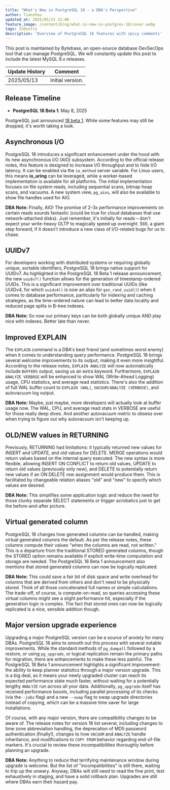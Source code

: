 ```yaml
---
title: "What's New in PostgreSQL 18 - a DBA's Perspective"
author: Tianzhou
updated_at: 2025/05/23 12:00
feature_image: /content/blog/what-is-new-in-postgres-18/cover.webp
tags: Industry
description: 'Overview of PostgreSQL 18 features with spicy comments'
---
```


<HintBlock type="info">

This post is maintained by Bytebase, an open-source database DevSecOps tool that can manage PostgreSQL. We
will constantly update this post to include the latest MySQL 9.x releases.

</HintBlock>

| Update History | Comment          |
| -------------- | ---------------- |
| 2025/05/13     | Initial version. |

## Release Timeline

- **PostgreSQL 18 Beta 1**: May 8, 2025

PostgreSQL just announced [18 beta 1](https://www.postgresql.org/about/news/postgresql-18-beta-1-released-3070/). While some features may still be dropped, it's worth taking a look.

## Asynchronous I/O

PostgreSQL 18 introduces a significant enhancement under the hood with its new asynchronous I/O (AIO) subsystem. According to the official release notes, this feature is designed to increase I/O throughput and to hide I/O latency. It can be enabled via the `io_method` server variable. For Linux users, this means **io_uring** can be leveraged, while a worker-based implementation is available for all platforms. The initial implementation focuses on file system reads, including sequential scans, bitmap heap scans, and vacuums. A new system view, `pg_aios`, will also be available to show file handles used for AIO.

**DBA Note:** Finally, AIO! The promise of 2-3x performance improvements on certain reads sounds fantastic (could be true for cloud databases that use network-attached disks). Just remember, it's initially for reads – don't expect your write-heavy OLTP to magically speed up overnight. Still, a giant step forward, if it doesn't introduce a new class of I/O-related bugs for us to chase.

## UUIDv7

For developers working with distributed systems or requiring globally unique, sortable identifiers, PostgreSQL 18 brings native support for UUIDv7. As highlighted in the PostgreSQL 18 Beta 1 release announcement, the new `uuidv7()` function allows for the generation of timestamp-ordered UUIDs. This is a significant improvement over traditional UUIDs (like UUIDv4, for which `uuidv4()` is now an alias for `gen_rand_uuid()`) when it comes to database performance, particularly for indexing and caching strategies, as the time-ordered nature can lead to better data locality and reduced page splits in B-tree indexes.

**DBA Note:** So now our primary keys can be both globally unique AND play nice with indexes. Better late than never.

## Improved EXPLAIN

The `EXPLAIN` command is a DBA's best friend (and sometimes worst enemy) when it comes to understanding query performance. PostgreSQL 18 brings several welcome improvements to its output, making it even more insightful. According to the release notes, `EXPLAIN ANALYZE` will now automatically include `BUFFERS` output, saving us an extra keyword. Furthermore, `EXPLAIN ANALYZE VERBOSE` will be enhanced to show WAL (Write-Ahead Logging) usage, CPU statistics, and average read statistics. There's also the addition of full WAL buffer count to `EXPLAIN (WAL)`, `VACUUM/ANALYZE (VERBOSE)`, and autovacuum log output.

**DBA Note:** Maybe, just maybe, more developers will actually look at buffer usage now. The WAL, CPU, and average read stats in VERBOSE are useful for those really deep dives. And another autovacuum metric to obsess over when trying to figure out why autovacuum isn't keeping up.

## OLD/NEW values in RETURNING

Previously, RETURNING had limitations: it typically returned new values for INSERT and UPDATE, and old values for DELETE. MERGE operations would return values based on the internal query executed. The new syntax is more flexible, allowing INSERT ON CONFLICT to return old values, UPDATE to return old values (previously only new), and DELETE to potentially return new values if an ON DELETE row assignment would produce them. This is facilitated by changeable relation aliases "old" and "new" to specify which values are desired.

**DBA Note:** This simplifies some application logic and reduce the need for those clunky separate SELECT statements or trigger acrobatics just to get the before-and-after picture.

## Virtual generated column

PostgreSQL 18 changes how generated columns can be handled, making virtual generated columns the default. As per the release notes, these columns compute their values "when the columns are read, not written." This is a departure from the traditional STORED generated columns, though the STORED option remains available if explicit write-time computation and storage are needed. The PostgreSQL 18 Beta 1 announcement also mentions that stored generated columns can now be logically replicated.

**DBA Note:** This could save a fair bit of disk space and write overhead for columns that are derived from others and don't need to be physically stored. Think of all those concatenated full names or simple calculations. The trade-off, of course, is compute-on-read, so queries accessing these virtual columns might see a slight performance hit, especially if the generation logic is complex. The fact that stored ones can now be logically replicated is a nice, sensible addition though.

## Major version upgrade experience

Upgrading a major PostgreSQL version can be a source of anxiety for many DBAs. PostgreSQL 18 aims to smooth out this process with several notable improvements. While the standard methods of `pg_dumpall` followed by a restore, or using `pg_upgrade`, or logical replication remain the primary paths for migration, there are enhancements to make these less painful. The PostgreSQL 18 Beta 1 announcement highlights a significant improvement: the ability to keep planner statistics through a major version upgrade. This is a big deal, as it means your newly upgraded cluster can reach its expected performance state much faster, without waiting for a potentially lengthy `ANALYZE` run across all your data. Additionally, `pg_upgrade` itself has received performance boosts, including parallel processing of its checks (via the`--jobs` flag) and a new `--swap` flag to swap upgrade directories instead of copying, which can be a massive time saver for large installations.

Of course, with any major version, there are compatibility changes to be aware of. The release notes for version 18 list several, including changes to time zone abbreviation handling, the deprecation of MD5 password authentication (finally!), changes to how `VACUUM` and `ANALYZE` handle inheritance, and modifications to `COPY FROM` behavior regarding end-of-file markers. It's crucial to review these incompatibilities thoroughly before planning an upgrade.

**DBA Note:** Anything to reduce that terrifying maintenance window during upgrade is welcome. But the list of "incompatibilities" is still there, waiting to trip up the unwary. Anyway, DBAs will still need to read the fine print, test exhaustively in staging, and have a solid rollback plan. Upgrades are still where DBAs earn their hazard pay.
